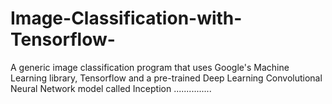# Image-Classification-with-Tensorflow-
A generic image classification program that uses Google's Machine Learning library, Tensorflow and a pre-trained Deep Learning Convolutional Neural Network model called Inception
...............
